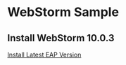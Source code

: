 # WebStorm Sample

## Install WebStorm 10.0.3

[Install Latest EAP Version](https://confluence.jetbrains.com/display/WI/WebStorm+EAP)

